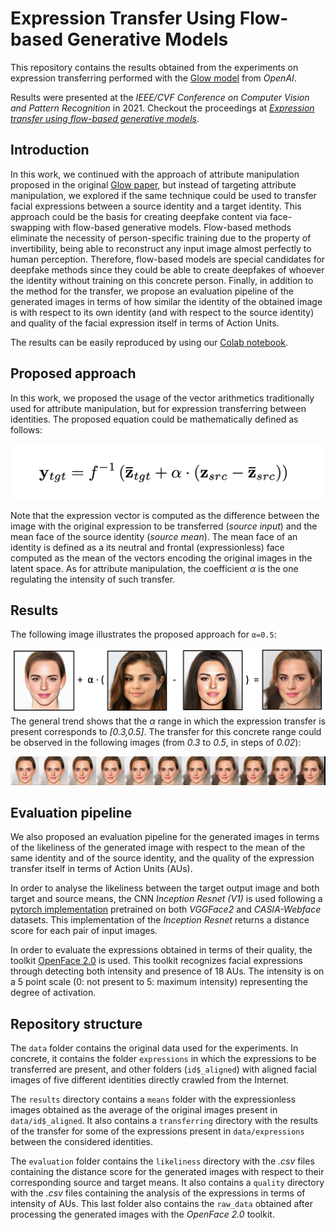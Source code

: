 # Expression Transfer Using Flow-based Generative Models

This repository contains the results obtained from the experiments on expression transferring performed with the [Glow model](https://github.com/openai/glow) from *OpenAI*.

Results were presented at the *IEEE/CVF Conference on Computer Vision and Pattern Recognition* in 2021. Checkout the proceedings at [*Expression transfer using flow-based generative models*](https://openaccess.thecvf.com/content/CVPR2021W/WMF/papers/Valenzuela_Expression_Transfer_Using_Flow-Based_Generative_Models_CVPRW_2021_paper.pdf).

## Introduction

In this work, we continued with the approach of attribute manipulation proposed in the original [Glow paper](https://arxiv.org/abs/1807.03039), but instead of targeting attribute manipulation, we explored if the same technique could be used to transfer facial expressions between a source identity and a target identity. This approach could be the basis for creating deepfake content via face-swapping with flow-based generative models. Flow-based methods eliminate the necessity of person-specific training due to the property of invertibility, being able to reconstruct any input image almost perfectly to human perception. Therefore, flow-based models are special candidates for deepfake methods since they could be able to create deepfakes of whoever the identity without training on this concrete person. Finally, in addition to the method for the transfer, we propose an evaluation pipeline of the generated images in terms of how similar the identity of the obtained image is with respect to its own identity (and with respect to the source identity) and quality of the facial expression itself in terms of Action Units.

The results can be easily reproduced by using our [Colab notebook](https://colab.research.google.com/drive/11npIn2RwZrQf7LIoOg548VvoDafzp2cz?authuser=1).

## Proposed approach
In this work, we proposed the usage of the vector arithmetics traditionally used for attribute manipulation, but for expression transferring between identities. The proposed equation could be mathematically defined as follows:

![alt text](https://github.com/aandvalenzuela/normalizing-flows/blob/main/results/transformation.png)

Note that the expression vector is computed as the difference between the image with the original expression to be transferred (*source input*) and the mean face of the source identity (*source mean*). The mean face of an identity is defined as a its neutral and frontal (expressionless) face computed as the mean of the vectors encoding the original images in the latent space. As for attribute manipulation, the coefficient *α* is the one regulating the intensity of such transfer.

## Results
The following image illustrates the proposed approach for ```α=0.5```:

![alt text](https://github.com/aandvalenzuela/normalizing-flows/blob/main/results/schema.png)
The general trend shows that the *α* range in which the expression transfer is present corresponds to *[0.3,0.5]*. The transfer for this concrete range could be observed in the following images (from *0.3* to *0.5*, in steps of *0.02*):

![alt text](https://github.com/aandvalenzuela/normalizing-flows/blob/main/results/transferring/expression5/emma.png)

## Evaluation pipeline
We also proposed an evaluation pipeline for the generated images in terms of the likeliness of the generated image with respect to the mean of the same identity and of the source identity, and the quality of the expression transfer itself in terms of Action Units (AUs).

In order to analyse the likeliness between the target output image and both target and source means, the CNN *Inception Resnet (V1)* is used following a [pytorch implementation](https://github.com/timesler/facenet-pytorch) pretrained on both *VGGFace2* and *CASIA-Webface* datasets. This implementation of the *Inception Resnet* returns a distance score for each pair of input images.

In order to evaluate the expressions obtained in terms of their quality, the toolkit [OpenFace 2.0](https://github.com/TadasBaltrusaitis/OpenFace) is used.
This toolkit recognizes facial expressions through detecting both intensity and presence of 18 AUs. The intensity is on a 5 point scale (0: not present to 5: maximum intensity) representing the degree of activation.


## Repository structure
The ```data``` folder contains the original data used for the experiments. In concrete, it contains the folder ```expressions``` in which the expressions to be transferred are present, and other folders (```id$_aligned```) with aligned facial images of five different identities directly crawled from the Internet.

The ```results``` directory contains a ```means``` folder with the expressionless images obtained as the average of the original images present in ```data/id$_aligned```. It also contains a ```transferring``` directory with the results of the transfer for some of the expressions present in ```data/expressions``` between the considered identities.

The ```evaluation``` folder contains the ```likeliness``` directory with the *.csv* files containing the distance score for the generated images with respect to their corresponding source and target means. It also contains a ```quality``` directory with the *.csv* files containing the analysis of the expressions in terms of intensity of AUs. This last folder also contains the ```raw_data``` obtained after processing the generated images with the *OpenFace 2.0* toolkit.
